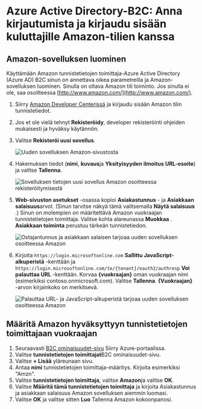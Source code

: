 <properties
    pageTitle="Azure Active Directory-B2C: Amazon määritys | Microsoft Azure"
    description="Anna kirjautumista ja kirjaudu sisään kuluttajille sovellukset, jotka on suojattu Azure Active Directory-B2C Amazon-tilien kanssa."
    services="active-directory-b2c"
    documentationCenter=""
    authors="swkrish"
    manager="mbaldwin"
    editor="bryanla"/>

<tags
    ms.service="active-directory-b2c"
    ms.workload="identity"
    ms.tgt_pltfrm="na"
    ms.devlang="na"
    ms.topic="article"
    ms.date="07/24/2016"
    ms.author="swkrish"/>

# <a name="azure-active-directory-b2c-provide-sign-up-and-sign-in-to-consumers-with-amazon-accounts"></a>Azure Active Directory-B2C: Anna kirjautumista ja kirjaudu sisään kuluttajille Amazon-tilien kanssa

## <a name="create-an-amazon-application"></a>Amazon-sovelluksen luominen

Käyttämään Amazon tunnistetietojen toimittaja-Azure Active Directory (Azure AD) B2C sinun on annettava oikea parametreilla ja Amazon-sovelluksen luominen. Sinulla on oltava Amazon tili toiminto. Jos sinulla ei ole, saa osoitteessa [http://www.amazon.com/](http://www.amazon.com/).

1. Siirry [Amazon Developer Centerissä](https://login.amazon.com/) ja kirjaudu sisään Amazon tilin tunnistetiedot.
2. Jos et ole vielä tehnyt **Rekisteröidy**, developer rekisteröinti ohjeiden mukaisesti ja hyväksy käytännön.
3. Valitse **Rekisteröi uusi sovellus**.

    ![Uuden sovelluksen Amazon-sivustosta](./media/active-directory-b2c-setup-amzn-app/amzn-new-app.png)

4. Hakemuksen tiedot (**nimi**, **kuvaus**ja **Yksityisyyden ilmoitus URL-osoite**) ja valitse **Tallenna**.

    ![Sovelluksen tietojen uusi sovellus Amazon osoitteessa rekisteröitymisestä](./media/active-directory-b2c-setup-amzn-app/amzn-register-app.png)

5. **Web-sivuston asetukset** -osassa kopioi **Asiakastunnus** - ja **Asiakkaan salaisuus**arvot. (Sinun tarvitse näkyä tämä valitsemalla **Näytä salaisuus** .) Sinun on molempien on määritettävä Amazon vuokraajan tunnistetietojen toimittaja. Valitse kohta alareunassa **Muokkaa** . **Asiakkaan toiminta** perustuu tärkeän tunnistetiedon.

    ![Ostajantunnus ja asiakkaan salaisen tarjoaa uuden sovelluksen osoitteessa Amazon](./media/active-directory-b2c-setup-amzn-app/amzn-client-secret.png)

6. Kirjoita `https://login.microsoftonline.com` **Sallittu JavaScript-alkuperistä** -kenttään ja `https://login.microsoftonline.com/te/{tenant}/oauth2/authresp` **Voi palauttaa URL** -kenttään. Korvaa **{vuokraajan}** oman vuokraajan nimi (esimerkiksi contoso.onmicrosoft.com). Valitse **Tallenna**. **{Vuokraajan}** -arvon kirjainkoko on merkitsevä.

    ![Palauttaa URL- ja JavaScript-alkuperistä tarjoaa uuden sovelluksen osoitteessa Amazon](./media/active-directory-b2c-setup-amzn-app/amzn-urls.png)

## <a name="configure-amazon-as-an-identity-provider-in-your-tenant"></a>Määritä Amazon hyväksyttyyn tunnistetietojen toimittajaan vuokraajan

1. Seuraavasti [B2C ominaisuudet-sivu](active-directory-b2c-app-registration.md#navigate-to-the-b2c-features-blade) Siirry Azure-portaalissa.
2. Valitse **tunnistetietojen toimittajat**B2C ominaisuudet-sivu.
3. Valitse **+ Lisää** yläreunaan sivu.
4. Antaa **nimi** tunnistetietojen toimittaja-määritys. Kirjoita esimerkiksi "Amzn".
5. Valitse **tunnistetietojen toimittaja**, valitse **Amazon**ja valitse **OK**.
6. Valitse **Määritä tämä tunnistetietojen toimittaja** ja kirjoita Asiakastunnus ja asiakkaan salaisuus Amazon sovelluksen aiemmin luomasi.
7. Valitse **OK** ja valitse sitten **Luo** Tallenna Amazon kokoonpanosi.
